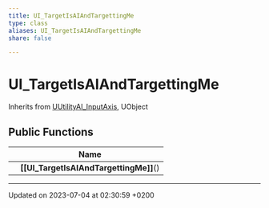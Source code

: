 ```yaml
---
title: UI_TargetIsAIAndTargettingMe
type: class
aliases: UI_TargetIsAIAndTargettingMe
share: false

---
```


# UI_TargetIsAIAndTargettingMe





Inherits from [UUtilityAI_InputAxis](/docs/SDK/Source/Classes/classUUtilityAI__InputAxis.md), UObject

## Public Functions

|                | Name           |
| -------------- | -------------- |
| | **[[UI_TargetIsAIAndTargettingMe]]**() |

-------------------------------

Updated on 2023-07-04 at 02:30:59 +0200